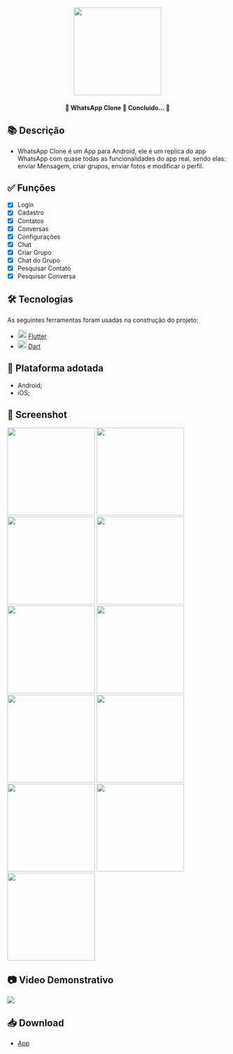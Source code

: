 <h1 align="center">
   <img src="https://firebasestorage.googleapis.com/v0/b/apostas-e1af2.appspot.com/o/java%2Fwhatsapp%2Flogo.png?alt=media&token=28ff702f-7b9b-4632-9eaf-ee18606b3a8d" width="200">
</h1>

<h4 align="center"> 
	🚧 WhatsApp Clone 🚀 Concluido...  🚧
</h4>

## 📚 Descrição

  - WhatsApp Clone é um App para Android, ele é um replica do app WhatsApp com quase todas as funcionalidades do app real, sendo elas: enviar Mensagem, criar grupos, enviar fotos e modificar o perfil.

## ✅ Funções
  
  - [x] Login
  - [x] Cadastro
  - [x] Contatos
  - [x] Conversas
  - [x] Configurações
  - [x] Chat
  - [x] Criar Grupo
  - [x] Chat do Grupo
  - [x] Pesquisar Contato
  - [x] Pesquisar Conversa

## 🛠 Tecnologias

As seguintes ferramentas foram usadas na construção do projeto:

- <img src="https://cdn.jsdelivr.net/gh/devicons/devicon/icons/flutter/flutter-original.svg" height="20" width="20"/> [Flutter](https://flutter.dev/?gclid=Cj0KCQjwkbuKBhDRARIsAALysV4sMSKWcOxrlBmdtlCcf3MAfNdH1ehbbWi6ZjjjdypPLsSvdTFiqOYaAon3EALw_wcB&gclsrc=aw.ds)
- <img src="https://cdn.jsdelivr.net/gh/devicons/devicon/icons/dart/dart-original.svg" height="20" width="20"/> [Dart](https://dart.dev/)

## 📱 Plataforma adotada

  - Android;
  - iOS;

## 📸 Screenshot

<div>
  <img src="https://firebasestorage.googleapis.com/v0/b/apostas-e1af2.appspot.com/o/java%2Fwhatsapp%2Flogin.PNG?alt=media&token=382902e7-482b-4c40-b907-6b97b745b74b" width="200">
<img src="https://firebasestorage.googleapis.com/v0/b/apostas-e1af2.appspot.com/o/java%2Fwhatsapp%2FCadastro.PNG?alt=media&token=d763b3ac-5b37-4827-bf2a-244b9ae99cd4" width="200">
  <img src="https://firebasestorage.googleapis.com/v0/b/apostas-e1af2.appspot.com/o/java%2Fwhatsapp%2FConfigura%C3%A7%C3%B5es.PNG?alt=media&token=c987b303-3e92-4595-a70e-b9cb8fecf4cb" width="200">
  <img src="https://firebasestorage.googleapis.com/v0/b/apostas-e1af2.appspot.com/o/java%2Fwhatsapp%2FConversas.PNG?alt=media&token=d5b61182-8af4-45a4-8fb2-0188376505c9" width="200">
  <img src="https://firebasestorage.googleapis.com/v0/b/apostas-e1af2.appspot.com/o/java%2Fwhatsapp%2FContatos.PNG?alt=media&token=aea93204-e00b-4a14-85b4-f0bd5e6504c3" width="200">
  <img src="https://firebasestorage.googleapis.com/v0/b/apostas-e1af2.appspot.com/o/java%2Fwhatsapp%2FChat.PNG?alt=media&token=6364492b-4275-4a5b-aaac-8c9824546368" width="200">
  <img src="https://firebasestorage.googleapis.com/v0/b/apostas-e1af2.appspot.com/o/java%2Fwhatsapp%2FChat%20do%20grupo.PNG?alt=media&token=c6df999f-a73e-4439-b72c-31e54e228f46" width="200">
  <img src="https://firebasestorage.googleapis.com/v0/b/apostas-e1af2.appspot.com/o/java%2Fwhatsapp%2FNovo%20Grupo%201.PNG?alt=media&token=f676af2c-b23c-42af-83d3-bf6e0da365f0" width="200">
  <img src="https://firebasestorage.googleapis.com/v0/b/apostas-e1af2.appspot.com/o/java%2Fwhatsapp%2FNovo%20Grupo%202.PNG?alt=media&token=198b895d-a8d8-48dd-8d94-676145626c24" width="200">
  <img src="https://firebasestorage.googleapis.com/v0/b/apostas-e1af2.appspot.com/o/java%2Fwhatsapp%2FSearch%20de%20Contatos.PNG?alt=media&token=bc93737a-b410-46a8-bd09-1ff60b9d5f7b" width="200">
  <img src="https://firebasestorage.googleapis.com/v0/b/apostas-e1af2.appspot.com/o/java%2Fwhatsapp%2FSearch%20de%20Conversas.PNG?alt=media&token=9e5aef19-c2bd-451c-b19e-ca75d6e20f41" width="200">
  
  
</div>

## 📷 Video Demonstrativo

<div>
<a href="https://youtu.be/SgruuQ4YX60" target="_blank"><img src="https://img.shields.io/badge/YouTube-FF0000?style=for-the-badge&logo=youtube&logoColor=white" target="_blank"></a>
</div>

## 📥 Download

  - [App](https://drive.google.com/file/d/16MEyB-DIcn9NjsP_K-a-F8CucIP06ha9/view?usp=sharing)
